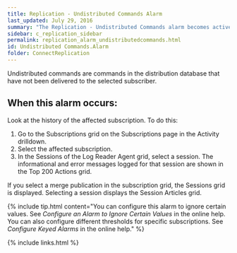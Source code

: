 ```yaml
---
title: Replication - Undistributed Commands Alarm
last_updated: July 29, 2016
summary: "The Replication - Undistributed Commands alarm becomes active when the number of undistributed commands exceeds a threshold."
sidebar: c_replication_sidebar
permalink: replication_alarm_undistributedcommands.html
id: Undistributed Commands.Alarm
folder: ConnectReplication
---
```



Undistributed commands are commands in the distribution database that have not been delivered to the selected subscriber.

## When this alarm occurs:

Look at the history of the affected subscription. To do this:

1. Go to the Subscriptions grid on the Subscriptions page in the Activity drilldown.
2. Select the affected subscription.
3. In the Sessions of the Log Reader Agent grid, select a session. The informational and error messages logged for that session are shown in the Top 200 Actions grid.

  If you select a merge publication in the subscription grid, the Sessions grid is displayed. Selecting a session displays the Session Articles grid.

{% include tip.html content="You can configure this alarm to ignore certain values. See *Configure an Alarm to Ignore Certain Values* in the online help. You can also configure different thresholds for specific subscriptions. See *Configure Keyed Alarms* in the online help." %}




{% include links.html %}
﻿
